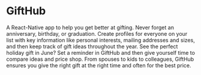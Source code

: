 # GiftHub
A React-Native app to help you get better at gifting.  Never forget an anniversary, birthday, or graduation. Create profiles for everyone on your list with key information like personal interests, mailing addresses and sizes, and then keep track of gift ideas throughout the year. See the perfect holiday gift in June? Set a reminder in GiftHub and then give yourself time to compare ideas and price shop. From spouses to kids to colleagues, GiftHub ensures you give the right gift at the right time and often for the best price.
